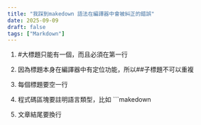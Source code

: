 ```yaml
---
title: "我踩到makedown 語法在編譯器中會被糾正的錯誤"
date: 2025-09-09
draft: false
tags: ["Markdown"]
---
```


1. #大標題只能有一個，而且必須在第一行

2. 因為標題本身在編譯器中有定位功能，所以##子標題不可以重複

<!--more-->

3. 每個標題要空一行

4. 程式碼區塊要註明語言類型，比如 ```makedown

5. 文章結尾要換行

